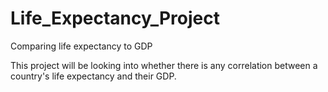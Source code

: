 # Life_Expectancy_Project
 Comparing life expectancy to GDP
 
 This project will be looking into whether there is any correlation between a country's life expectancy and their GDP.
